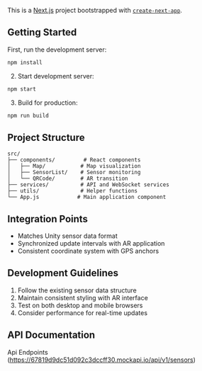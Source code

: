 This is a [Next.js](https://nextjs.org) project bootstrapped with [`create-next-app`](https://nextjs.org/docs/app/api-reference/cli/create-next-app).

## Getting Started

First, run the development server:

```bash
npm install
```

2. Start development server:
```bash
npm start
```

3. Build for production:
```bash
npm run build
```

## Project Structure

```
src/
├── components/         # React components
│   ├── Map/           # Map visualization
│   ├── SensorList/    # Sensor monitoring
│   └── QRCode/        # AR transition
├── services/          # API and WebSocket services
├── utils/             # Helper functions
└── App.js            # Main application component
```

## Integration Points

- Matches Unity sensor data format
- Synchronized update intervals with AR application
- Consistent coordinate system with GPS anchors

## Development Guidelines

1. Follow the existing sensor data structure
2. Maintain consistent styling with AR interface
3. Test on both desktop and mobile browsers
4. Consider performance for real-time updates

## API Documentation

Api Endpoints (https://67819d9dc51d092c3dccff30.mockapi.io/api/v1/sensors)
